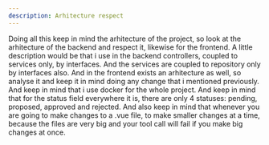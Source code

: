 ```yaml
---
description: Arhitecture respect
---
```


Doing all this keep in mind the arhitecture of the project, so look at the arhitecture of the backend and respect it, likewise for the frontend. A little description would be that i use in the backend controllers, coupled to services only, by interfaces. And the services are coupled to repository only by interfaces also. And in the frontend exists an arhitecture as well, so analyse it and keep it in mind doing any change that i mentioned previously. And keep in mind that i use docker for the whole project. And keep in mind that for the status field everywhere it is, there are only 4 statuses: pending, proposed, approved and rejected.
And also keep in mind that whenever you are going to make changes to a .vue file, to make smaller changes at a time, because the files are very big and your tool call will fail if you make big changes at once.